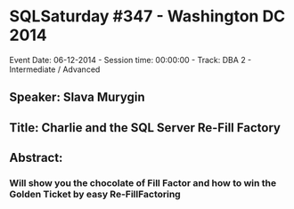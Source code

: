 # SQLSaturday #347 - Washington DC 2014
Event Date: 06-12-2014 - Session time: 00:00:00 - Track: DBA 2 - Intermediate / Advanced
## Speaker: Slava Murygin
## Title: Charlie and the SQL Server Re-Fill Factory
## Abstract:
### Will show you the chocolate of Fill Factor and how to win the Golden Ticket by easy Re-FillFactoring
  
